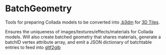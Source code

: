 # BatchGeometry
Tools for preparing Collada models to be converted into [.b3dm](https://github.com/AnalyticalGraphicsInc/3d-tiles/tree/master/TileFormats/Batched3DModel) for [3D Tiles](https://github.com/AnalyticalGraphicsInc/3d-tiles).


Ensures the uniqueness of images/textures/effects/materials for Collada models.
Will also create batched geometry that shares materials, generate a batchID vertex attribute array, and emit a JSON dictionary of batchtable entries to feed into [gltf2glb](https://github.com/Geopipe/gltf2glb)
